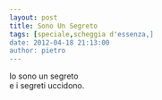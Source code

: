 ```yaml
---
layout: post
title: Sono Un Segreto
tags: [speciale,scheggia d'essenza,]
date: 2012-04-18 21:13:00
author: pietro
---
```

Io sono un segreto<br/>e i segreti uccidono.
